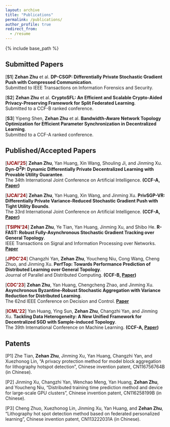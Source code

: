 ```yaml
---
layout: archive
title: "Publications"
permalink: /publications/
author_profile: true
redirect_from:
  - /resume
---
```


{% include base_path %}

## Submitted Papers
[**S1**] **Zehan Zhu** et al. **DP-CSGP: Differentially Private Stochastic Gradient Push with Compressed Communication**. <br>
Submitted to IEEE Transactions on Information Forensics and Security. 

[**S2**] **Zehan Zhu** et al. **CryptoSFL: An Efficient and Scalable Crypto-Aided Privacy-Preserving Framework for Split Federated Learning**. <br>
Submitted to a CCF-B ranked conference.

[**S3**] Yipeng Shen, **Zehan Zhu** et al. **Bandwidth-Aware Network Topology Optimization for Efficient Parameter Synchronization in Decentralized Learning**. <br>
Submitted to a CCF-A ranked conference.




## Published/Accepted Papers
[**<span style="color:#8B0000">IJCAI'25</span>**] **Zehan Zhu**, Yan Huang, Xin Wang, Shouling Ji, and Jinming Xu. **Dyn-D<sup>2</sup>P: Dynamic Differentially Private Decentralized Learning with Provable Utility Guarantee**. <br>
The 34th International Joint Conference on Artificial Intelligence. **(CCF-A, [Paper](https://www.arxiv.org/abs/2505.06651))**

[**<span style="color:#8B0000">IJCAI'24</span>**] **Zehan Zhu**, Yan Huang, Xin Wang, and Jinming Xu. **PrivSGP-VR: Differentially Private Variance-Reduced Stochastic Gradient Push with Tight Utility Bounds**. <br>
The 33rd International Joint Conference on Artificial Intelligence. **(CCF-A, [Paper](https://www.ijcai.org/proceedings/2024/635))**

[**<span style="color:#8B0000">TSIPN'24</span>**] **Zehan Zhu**, Ye Tian, Yan Huang, Jinming Xu, and Shibo He. **R-FAST: Robust Fully-Asynchronous Stochastic Gradient Tracking over General Topology**. <br>
IEEE Transactions on Signal and Information Processing over Networks. **[Paper](https://ieeexplore.ieee.org/abstract/document/10660468)**

[**<span style="color:#8B0000">JPDC'24</span>**] Changzhi Yan, **Zehan Zhu**, Youcheng Niu, Cong Wang, Cheng Zhuo, and Jinming Xu. **PerfTop: Towards Performance Prediction of Distributed Learning over General Topology**. <br>
Journal of Parallel and Distributed Computing. **(CCF-B,  [Paper](https://www.sciencedirect.com/science/article/abs/pii/S0743731524000868))**

[**<span style="color:#8B0000">CDC'23</span>**] **Zehan Zhu**, Yan Huang, Chengcheng Zhao, and Jinming Xu. **Asynchronous Byzantine-Robust Stochastic Aggregation with Variance Reduction for Distributed Learning**. <br>
The 62nd IEEE Conference on Decision and Control. **[Paper](https://ieeexplore.ieee.org/abstract/document/10383346)**

[**<span style="color:#8B0000">ICML'22</span>**] Yan Huang, Ying Sun, **Zehan Zhu**, Changzhi Yan, and Jinming Xu. **Tackling Data Heterogeneity: A New Unified Framework for Decentralized SGD with Sample-induced Topology**. <br>
The 39th International Conference on Machine Learning. **(CCF-A, [Paper](https://proceedings.mlr.press/v162/huang22i.html))**




## Patents

[P1] Zhe Tian, **Zehan Zhu**, Jinming Xu, Yan Huang, Changzhi Yan, and Xuezhonog Lin,  “A privacy protection method for model block aggregation for lithography hotspot detection”, Chinese invention patent, 
CN116756764B (in Chinese).

[P2] Jinming Xu, Changzhi Yan, Wenchao Meng, Yan Huang, **Zehan Zhu**, and Youcheng Niu, “Distributed training time prediction method and device for large-scale GPU clusters”, Chinese invention patent, CN116258199B (in Chinese).

[P3] Cheng Zhuo, Xuezhonog Lin, Jinming Xu, Yan Huang, and **Zehan Zhu**, “Lithography hot spot detection method based on federated personalized learning”, Chinese invention patent, CN113222031A (in Chinese).
